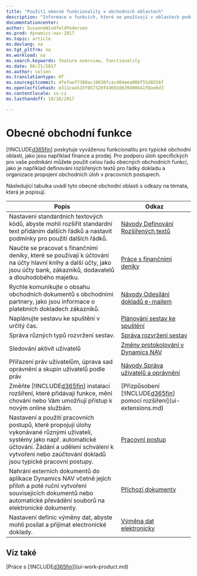 ```yaml
---
title: "Použití obecné funkcionality v obchodních oblastech"
description: "Informace o funkcích, které se používají v oblastech podnikání v Dynamics NAV."
documentationcenter: 
author: SusanneWindfeldPedersen
ms.prod: dynamics-nav-2017
ms.topic: article
ms.devlang: na
ms.tgt_pltfrm: na
ms.workload: na
ms.search.keywords: feature overview, functionality
ms.date: 08/21/2017
ms.author: solsen
ms.translationtype: HT
ms.sourcegitcommit: 4fefaef7380ac10836fcac404eea006f55d8556f
ms.openlocfilehash: e311caa515f057320f43692d639490b41f8ae6d3
ms.contentlocale: cs-cz
ms.lasthandoff: 10/16/2017

---
```

# <a name="general-business-functionality"></a>Obecné obchodní funkce
[!INCLUDE[d365fin](includes/d365fin_md.md)] poskytuje vyváženou funkcionalitu pro typické obchodní oblasti, jako jsou například finance a prodej. Pro podporu úloh specifických pro vaše podnikání můžete použít celou řadu obecných obchodních funkcí, jako je například definování rozšířených textů pro řádky dokladu a organizace propojení obchodních úloh v pracovních postupech.

Následující tabulka uvádí tyto obecné obchodní oblasti s odkazy na témata, která je popisují.

| Popis | Odkaz |
| --- | --- |
| Nastavení standardních textových kódů, abyste mohli rozšířit standardní text přidáním dalších řádků a nastavit podmínky pro použití dalších řádků. |[Návody Definování Rozšířených textů](ui-how-define-ext-text.md) |
| Naučte se pracovat s finančními deníky, které se používají k účtování na účty hlavní knihy a další účty, jako jsou účty bank, zákazníků, dodavatelů a dlouhodobého majetku. |[Práce s finančními deníky](ui-work-general-journals.md) |
| Rychle komunikujte o obsahu obchodních dokumentů s obchodními partnery, jako jsou informace o platebních dokladech zákazníků. |[Návody Odesílání dokladů e-mailem](ui-how-send-documents-email.md) |
| Naplánujte sestavu ke spuštění v určitý čas. |[Plánování sestav ke spuštění](ui-work-report.md#ScheduleReport) |
| Správa různých typů rozvržení sestav. |[Správa rozvržení sestav](ui-manage-report-layouts.md) |
| Sledování aktivit uživatelů|[Změny protokolování v Dynamics NAV](across-log-changes.md)|
|Přiřazení práv uživatelům, úprava sad oprávnění a skupin uživatelů podle práv|[Návody Správa uživatelů a oprávnění](ui-how-users-permissions.md)|
| Změňte [!INCLUDE[d365fin](includes/d365fin_md.md)] instalací rozšíření, které přidávají funkce, mění chování nebo Vám umožňují přístup k novým online službám. |[Přizpůsobení [!INCLUDE[d365fin](includes/d365fin_md.md)] pomocí rozšíření](ui-extensions.md) |
|Nastavení a použití pracovních postupů, které propojují úlohy vykonávané různými uživateli, systémy jako např. automatické účtování. Žádání a udělení schválení k vytvoření nebo zaúčtování dokladů jsou typické pracovní postupy.|[Pracovní postup](across-workflow.md)|
|Nahrání externích dokumentů do aplikace Dynamics NAV včetně jejich příloh a poté ruční vytvoření souvisejících dokumentů nebo automatické převádění souborů na elektronické dokumenty.|[Příchozí dokumenty](across-income-documents.md)|
| Nastavení definic výměny dat, abyste mohli posílat a přijímat electronické doklady. |[Výměna dat elektronicky](across-data-exchange.md) |

## <a name="see-also"></a>Viz také
[Práce s [!INCLUDE[d365fin](includes/d365fin_md.md)]](ui-work-product.md)

